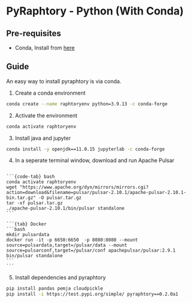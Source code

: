 # PyRaphtory - Python (With Conda)

## Pre-requisites

- Conda, Install from [here](https://docs.conda.io/projects/conda/en/latest/user-guide/install/index.html#regular-installation)

## Guide 

An easy way to install pyraphtory is via conda.

1. Create a conda environment

```bash
conda create --name raphtoryenv python=3.9.13 -c conda-forge
```

2. Activate the environment

```bash
conda activate raphtoryenv
```

3. Install java and jupyter

```bash
conda install -y openjdk==11.0.15 jupyterlab -c conda-forge
 ```

4. In a seperate terminal window, download and run Apache Pulsar

````{tabs}

```{code-tab} bash
conda activate raphtoryenv
wget "https://www.apache.org/dyn/mirrors/mirrors.cgi?action=download&filename=pulsar/pulsar-2.10.1/apache-pulsar-2.10.1-bin.tar.gz" -O pulsar.tar.gz
tar -xf pulsar.tar.gz
./apache-pulsar-2.10.1/bin/pulsar standalone
```

```{tab} Docker
```bash
mkdir pulsardata
docker run -it -p 6650:6650  -p 8080:8080 --mount source=pulsardata,target=/pulsar/data --mount source=pulsarconf,target=/pulsar/conf apachepulsar/pulsar:2.9.1 bin/pulsar standalone
```
```
````

5. Install dependencies and pyraphtory
```bash
pip install pandas pemja cloudpickle
pip install -i https://test.pypi.org/simple/ pyraphtory==0.2.0a1
```
